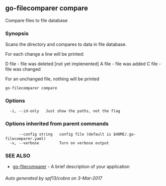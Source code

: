 ## go-filecomparer compare

Compare files to file database

### Synopsis


Scans the directory and compares to data in file database.

For each change a line will be printed:

D file - file was deleted [not yet implenented]
A file - file was added
C file - file was changed

For an unchanged file, nothing will be printed

```
go-filecomparer compare
```

### Options

```
  -i, --id-only   Just show the paths, not the flag
```

### Options inherited from parent commands

```
      --config string   config file (default is $HOME/.go-filecomparer.yaml)
  -v, --verbose         Turn on verbose output
```

### SEE ALSO
* [go-filecomparer](go-filecomparer.md)	 - A brief description of your application

###### Auto generated by spf13/cobra on 3-Mar-2017
